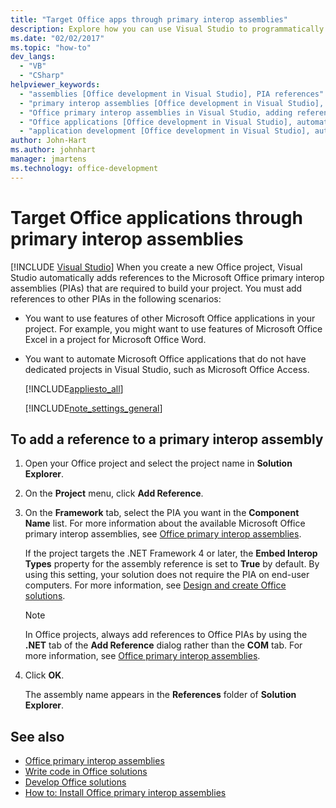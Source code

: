 ```yaml
---
title: "Target Office apps through primary interop assemblies"
description: Explore how you can use Visual Studio to programmatically target Microsoft Office applications through primary interop assemblies.
ms.date: "02/02/2017"
ms.topic: "how-to"
dev_langs:
  - "VB"
  - "CSharp"
helpviewer_keywords:
  - "assemblies [Office development in Visual Studio], PIA references"
  - "primary interop assemblies [Office development in Visual Studio], adding references to"
  - "Office primary interop assemblies in Visual Studio, adding references to"
  - "Office applications [Office development in Visual Studio], automating"
  - "application development [Office development in Visual Studio], automating"
author: John-Hart
ms.author: johnhart
manager: jmartens
ms.technology: office-development
---
```

# Target Office applications through primary interop assemblies

 [!INCLUDE [Visual Studio](~/includes/applies-to-version/vs-windows-only.md)]
  When you create a new Office project, Visual Studio automatically adds references to the Microsoft Office primary interop assemblies (PIAs) that are required to build your project. You must add references to other PIAs in the following scenarios:

- You want to use features of other Microsoft Office applications in your project. For example, you might want to use features of Microsoft Office Excel in a project for Microsoft Office Word.

- You want to automate Microsoft Office applications that do not have dedicated projects in Visual Studio, such as Microsoft Office Access.

  [!INCLUDE[appliesto_all](../vsto/includes/appliesto-all-md.md)]

  [!INCLUDE[note_settings_general](../sharepoint/includes/note-settings-general-md.md)]

## To add a reference to a primary interop assembly

1. Open your Office project and select the project name in **Solution Explorer**.

2. On the **Project** menu, click **Add Reference**.

3. On the **Framework** tab, select the PIA you want in the **Component Name** list. For more information about the available Microsoft Office primary interop assemblies, see [Office primary interop assemblies](../vsto/office-primary-interop-assemblies.md).

     If the project targets the .NET Framework 4 or later, the **Embed Interop Types** property for the assembly reference is set to **True** by default. By using this setting, your solution does not require the PIA on end-user computers. For more information, see [Design and create Office solutions](../vsto/designing-and-creating-office-solutions.md).

    > [!NOTE]
    > In Office projects, always add references to Office PIAs by using the **.NET** tab of the **Add Reference** dialog rather than the **COM** tab. For more information, see [Office primary interop assemblies](../vsto/office-primary-interop-assemblies.md).

4. Click **OK**.

     The assembly name appears in the **References** folder of **Solution Explorer**.

## See also
- [Office primary interop assemblies](../vsto/office-primary-interop-assemblies.md)
- [Write code in Office solutions](../vsto/writing-code-in-office-solutions.md)
- [Develop Office solutions](../vsto/developing-office-solutions.md)
- [How to: Install Office primary interop assemblies](../vsto/how-to-install-office-primary-interop-assemblies.md)
